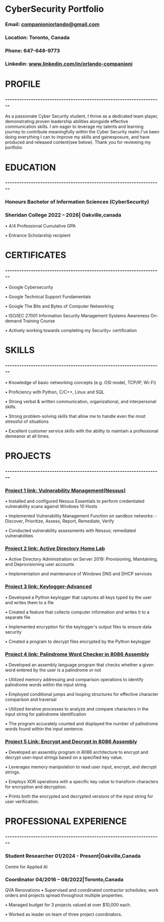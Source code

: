 # CyberSecurity Portfolio

### Email: companioniorlando@gmail.com
### Location: Toronto, Canada
### Phone: 647-648-9773
### Linkedin: www.linkedin.com/in/orlando-companioni

# PROFILE
### -------------------------------------------------------------------
As a passionate Cyber Security student, I thrive as a dedicated team player, demonstrating proven leadership abilities alongside effective communication skills. I am eager to leverage my talents and learning journey to contribute meaningfully within the Cyber Security realm.I've been doing everything I can to improve my skills and gainexposure, and have produced and released content(see below). Thank you for reviewing my portfolio


# EDUCATION
### -------------------------------------------------------------------
### Honours Bachelor of Information Sciences (CyberSecurity)
### Sheridan College           2022 – 2026| Oakville,canada

• 4/4 Professional Cumulative GPA

• Entrance Scholarship recipient

# CERTIFICATES
### -------------------------------------------------------------------
• Google Cybersecurity

• Google Technical Support Fundamentals

• Google The Bits and Bytes of Computer Networking

• ISO/IEC 27001 Information Security Management Systems Awareness On-demand Training Course

• Actively working towards completing my Security+ certification


# SKILLS
### -------------------------------------------------------------------

• Knowledge of basic networking concepts (e.g. OSI model, TCP/IP, Wi-Fi)

• Proficiency with Python, C/C++, Linux and SQL

• Strong verbal & written communication, organizational, and interpersonal skills.

• Strong problem-solving skills that allow me to handle even the most stressful of situations

• Excellent customer service skills with the ability to maintain a professional demeanor at all times.

# PROJECTS
### -------------------------------------------------------------------
### [Project 1 link: Vulnerability Management(Nessus)](https://mycyberstudies.blogspot.com/2023/01/Nessus-Vulnerability-Management.html)

• Installed and configured Nessus Essentials to perform credentialed vulnerability scans against Windows 10 Hosts

• Implemented Vulnerability Management Function on sandbox networks:
-Discover, Prioritize, Assess, Report, Remediate, Verify

• Conducted vulnerability assessments with Nessus; remediated vulnerabilities

### [Project 2 link: Active Directory Home Lab](https://mycyberstudies.blogspot.com/2023/01/active-directory-home-lab.html)

• Active Directory Administration on Server 2019: Provisioning, Maintaining, and Deprovisioning user accounts

• Implementation and maintenance of Windows DNS and DHCP services

### [Project 3 link: Keylogger-Advanced](https://github.com/OrlandoCompC/Keylogger-Advanced)
• Developed a Python keylogger that captures all keys typed by the user and writes them to a file

• Created a feature that collects computer information and writes it to a separate file

• Implemented encryption for the keylogger's output files to ensure data security

• Created a program to decrypt files encrypted by the Python keylogger

### [Project 4 link: Palindrome Word Checker in 8086 Assembly](https://github.com/OrlandoCompC/Palindrome_Sentence_Check)
• Developed an assembly language program that checks whether a given word entered by the user is a palindrome or not

• Utilized memory addressing and comparison operations to identify palindrome words within the input string

• Employed conditional jumps and looping structures for effective character comparison and traversal

• Utilized iterative processes to analyze and compare characters in the input string for palindrome identification

• The program accurately counted and displayed the number of palindrome words found within the input sentence.

### [Project 5 Link: Encrypt and Decrypt in 8086 Assembly](https://github.com/OrlandoCompC/8086-Encryption-of-Word)
• Developed an assembly program in 8086 architecture to encrypt and decrypt user-input strings based on a specified key value.

• Leverages memory manipulation to read user input, encrypt, and decrypt strings.

• Employs XOR operations with a specific key value to transform characters for encryption and decryption.

• Prints both the encrypted and decrypted versions of the input string for user verification.

# PROFESSIONAL EXPERIENCE
### -------------------------------------------------------------------
### Student Researcher                                                                     01/2024 - Present|Oakville,Canada
Centre for Applied AI


### Coordinator                                                                          04/2016 – 08/2022|Toronto,Canada                                                                     
QVA Renovations
• Supervised and coordinated contractor schedules; work orders and projects spread throughout multiple properties.

• Managed budget for 3 projects valued at over $10,000 each.

• Worked as leader on team of three project coordinators.
